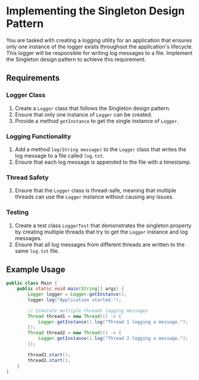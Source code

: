 # Implementing the Singleton Design Pattern

You are tasked with creating a logging utility for an application that ensures only one instance of the logger exists throughout the application's lifecycle. This logger will be responsible for writing log messages to a file. Implement the Singleton design pattern to achieve this requirement.

## Requirements

### Logger Class

1. Create a `Logger` class that follows the Singleton design pattern.
2. Ensure that only one instance of `Logger` can be created.
3. Provide a method `getInstance` to get the single instance of `Logger`.

### Logging Functionality

1. Add a method `log(String message)` to the `Logger` class that writes the log message to a file called `log.txt`.
2. Ensure that each log message is appended to the file with a timestamp.

### Thread Safety

1. Ensure that the `Logger` class is thread-safe, meaning that multiple threads can use the `Logger` instance without causing any issues.

### Testing

1. Create a test class `LoggerTest` that demonstrates the singleton property by creating multiple threads that try to get the `Logger` instance and log messages.
2. Ensure that all log messages from different threads are written to the same `log.txt` file.

## Example Usage

```java
public class Main {
    public static void main(String[] args) {
        Logger logger = Logger.getInstance();
        logger.log("Application started.");

        // Simulate multiple threads logging messages
        Thread thread1 = new Thread(() -> {
            Logger.getInstance().log("Thread 1 logging a message.");
        });
        Thread thread2 = new Thread(() -> {
            Logger.getInstance().log("Thread 2 logging a message.");
        });

        thread1.start();
        thread2.start();
    }
}
